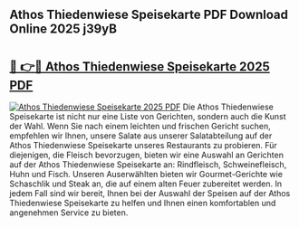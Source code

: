 ## Athos Thiedenwiese Speisekarte PDF Download Online 2025 j39yB

# <h2><a href="http://gc7wdv.nevu.top/?p=Athos+Thiedenwiese+Speisekarte">🔗 👉🔴 Athos Thiedenwiese Speisekarte 2025 PDF</a></h2>

[![Athos Thiedenwiese Speisekarte 2025 PDF](https://i.imgur.com/dBaPXMq.png)](http://gc7wdv.nevu.top/?p=Athos+Thiedenwiese+Speisekarte)
Die Athos Thiedenwiese Speisekarte ist nicht nur eine Liste von Gerichten, sondern auch die Kunst der Wahl. Wenn Sie nach einem leichten und frischen Gericht suchen, empfehlen wir Ihnen, unsere Salate aus unserer Salatabteilung auf der Athos Thiedenwiese Speisekarte unseres Restaurants zu probieren. Für diejenigen, die Fleisch bevorzugen, bieten wir eine Auswahl an Gerichten auf der Athos Thiedenwiese Speisekarte an: Rindfleisch, Schweinefleisch, Huhn und Fisch. Unseren Auserwählten bieten wir Gourmet-Gerichte wie Schaschlik und Steak an, die auf einem alten Feuer zubereitet werden. In jedem Fall sind wir bereit, Ihnen bei der Auswahl der Speisen auf der Athos Thiedenwiese Speisekarte zu helfen und Ihnen einen komfortablen und angenehmen Service zu bieten.
